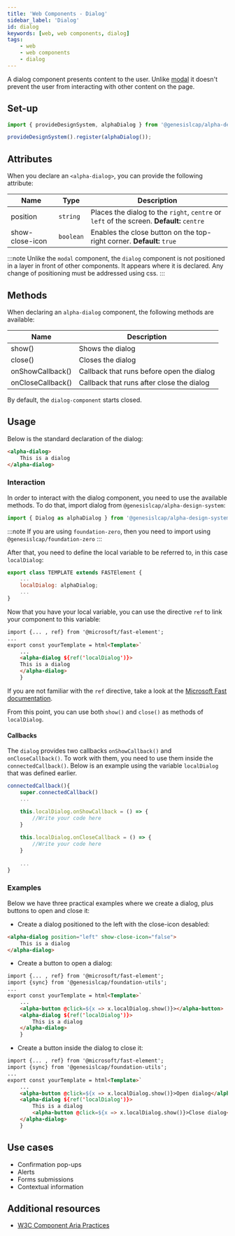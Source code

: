 ```yaml
---
title: 'Web Components - Dialog'
sidebar_label: 'Dialog'
id: dialog
keywords: [web, web components, dialog]
tags:
    - web
    - web components
    - dialog
---
```


A dialog component presents content to the user. Unlike [modal](../../../../web/web-components/interaction/modal/) it doesn't prevent the user from interacting with other content on the page.

## Set-up

```ts
import { provideDesignSystem, alphaDialog } from '@genesislcap/alpha-design-system';

provideDesignSystem().register(alphaDialog());
```
## Attributes

When you declare an `<alpha-dialog>`, you can provide the following attribute:

| Name            | Type      | Description                                                                               |
|-----------------|-----------|-------------------------------------------------------------------------------------------|
| position        | `string`  | Places the dialog to the `right`, `centre` or `left` of the screen. **Default:** `centre` |
| show-close-icon | `boolean` | Enables the close button on the top-right corner. **Default:** `true`                     |

:::note
Unlike the `modal` component, the `dialog` component is not positioned in a layer in front of other components. It appears where it is declared. Any change of positioning must be addressed using css. 
:::

## Methods

When declaring an `alpha-dialog` component, the following methods are available:

| Name              | Description                               |
|-------------------|-------------------------------------------|
| show()            | Shows the dialog                          |
| close()           | Closes the dialog                         |
| onShowCallback()  | Callback that runs before open the dialog |
| onCloseCallback() | Callback that runs after close the dialog |

By default, the `dialog-component` starts closed.

## Usage

Below is the standard declaration of the dialog:

```html
<alpha-dialog>
    This is a dialog
</alpha-dialog>
```

### Interaction

In order to interact with the dialog component, you need to use the available methods. To do that, import dialog from `@genesislcap/alpha-design-system`:

``` typescript
import { Dialog as alphaDialog } from '@genesislcap/alpha-design-system';
```
:::note
If you are using `foundation-zero`, then you need to import using `@genesislcap/foundation-zero`
:::

After that, you need to define the local variable to be referred to, in this case `localDialog`:

```js {3}
export class TEMPLATE extends FASTElement {
    ...
    localDialog: alphaDialog;
    ...
}
```

Now that you have your local variable, you can use the directive `ref` to link your component to this variable:

```html {1,5-7}
import {... , ref} from '@microsoft/fast-element';
...
export const yourTemplate = html<Template>`
    ...
    <alpha-dialog ${ref('localDialog')}>
    This is a dialog
    </alpha-dialog>
    }
```

If you are not familiar with the `ref` directive, take a look at the [Microsoft Fast documentation](https://www.fast.design/docs/fast-element/using-directives/#the-repeat-directive).

From this point, you can use both `show()` and `close()` as methods of `localDialog`.

#### Callbacks

The `dialog` provides two callbacks `onShowCallback()` and `onCloseCallback()`. To work with them, you need to use them inside the `connectedCallback()`. Below is an example using the variable `localDialog` that was defined earlier.

```js
connectedCallback(){
    super.connectedCallback()
    ...

    this.localDialog.onShowCallback = () => {
        //Write your code here
    }
    
    this.localDialog.onCloseCallback = () => {
        //Write your code here
    }
    
    ...
}
```

### Examples

Below we have three practical examples where we create a dialog, plus buttons to open and close it:

- Create a dialog positioned to the left with the close-icon desabled:
```html
<alpha-dialog position="left" show-close-icon="false">
    This is a dialog
</alpha-dialog>
```
- Create a button to open a dialog:

```html {6}
import {... , ref} from '@microsoft/fast-element';
import {sync} from '@genesislcap/foundation-utils';
...
export const yourTemplate = html<Template>`
    ...
    <alpha-button @click=${x => x.localDialog.show()}></alpha-button>
    <alpha-dialog ${ref('localDialog')}>
        This is a dialog
    </alpha-dialog>
    }
```

- Create a button inside the dialog to close it:

```html {9}
import {... , ref} from '@microsoft/fast-element';
import {sync} from '@genesislcap/foundation-utils';
...
export const yourTemplate = html<Template>`
    ...
    <alpha-button @click=${x => x.localDialog.show()}>Open dialog</alpha-button>
    <alpha-dialog ${ref('localDialog')}>
        This is a dialog
        <alpha-button @click=${x => x.localDialog.show()}>Close dialog</alpha-button>
    </alpha-dialog>
    }
```

## Use cases

- Confirmation pop-ups
- Alerts
- Forms submissions
- Contextual information

## Additional resources

- [W3C Component Aria Practices](https://w3c.github.io/aria-practices/#dialog_modal)
